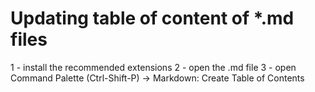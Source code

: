 # Updating table of content of *.md files
1 - install the recommended extensions
2 - open the .md file
3 - open Command Palette (Ctrl-Shift-P) -> Markdown: Create Table of Contents